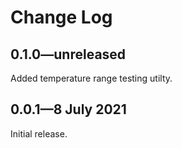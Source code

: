 # Change Log

## 0.1.0&#8212;unreleased
Added temperature range testing utilty.

## 0.0.1&#8212;8 July 2021
Initial release.